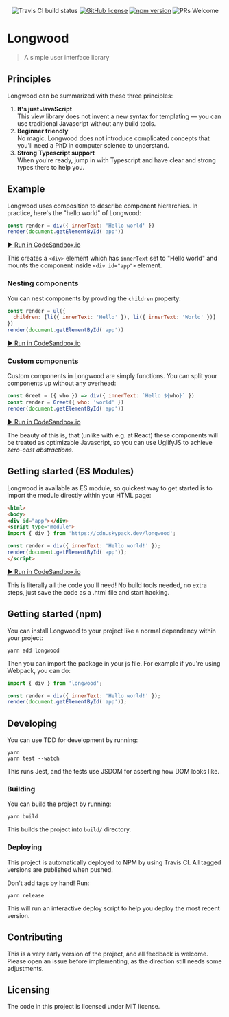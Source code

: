 <center>

![Travis CI build status](https://travis-ci.org/jehna/longwood.svg?branch=master)
[![GitHub license](https://img.shields.io/badge/license-MIT-blue.svg)](./LICENSE)
[![npm version](https://img.shields.io/npm/v/longwood.svg?style=flat)](https://www.npmjs.com/package/longwood)
![PRs Welcome](https://img.shields.io/badge/PRs-welcome-brightgreen.svg)

</center>

# Longwood

> A simple user interface library

## Principles

Longwood can be summarized with these three principles:

1. **It's just JavaScript**<br>
   This view library does not invent a new syntax for templating — you can use
   traditional Javascript without any build tools.
2. **Beginner friendly**<br>
   No magic. Longwood does not introduce complicated concepts that you'll need
   a PhD in computer science to understand.
3. **Strong Typescript support**<br>
   When you're ready, jump in with Typescript and have clear and strong types
   there to help you.

## Example

Longwood uses composition to describe component hierarchies. In practice, here's
the "hello world" of Longwood:

```js
const render = div({ innerText: 'Hello world' })
render(document.getElementById('app'))
```

[▶️ Run in CodeSandbox.io](https://codesandbox.io/s/beautiful-surf-8ytcx?file=/src/index.ts)

This creates a `<div>` element which has `innerText` set to "Hello world" and
mounts the component inside `<div id="app">` element.

### Nesting components

You can nest components by provding the `children` property:

```js
const render = ul({
  children: [li({ innerText: 'Hello' }), li({ innerText: 'World' })]
})
render(document.getElementById('app'))
```

[▶️ Run in CodeSandbox.io](https://codesandbox.io/s/gallant-mccarthy-g60j0?file=/src/index.ts)

### Custom components

Custom components in Longwood are simply functions. You can split your
components up without any overhead:

```js
const Greet = ({ who }) => div({ innerText: `Hello ${who}` })
const render = Greet({ who: 'world' })
render(document.getElementById('app'))
```

[▶️ Run in CodeSandbox.io](https://codesandbox.io/s/nameless-resonance-sntg7?file=/src/index.ts)

The beauty of this is, that (unlike with e.g. at React) these components will be
treated as optimizable Javascript, so you can use UglifyJS to achieve _zero-cost
abstractions_.

## Getting started (ES Modules)

Longwood is available as ES module, so quickest way to get started is to import
the module directly within your HTML page:

```html
<html>
<body>
<div id="app"></div>
<script type="module">
import { div } from 'https://cdn.skypack.dev/longwood';

const render = div({ innerText: 'Hello world!' });
render(document.getElementById('app'));
</script>
```

[▶️ Run in CodeSandbox.io](https://codesandbox.io/s/affectionate-mendel-yzwje?file=/index.html)

This is literally all the code you'll need! No build tools needed, no extra
steps, just save the code as a .html file and start hacking.

## Getting started (npm)

You can install Longwood to your project like a normal dependency within your
project:

```
yarn add longwood
```

Then you can import the package in your js file. For example if you're using
Webpack, you can do:

```js
import { div } from 'longwood';

const render = div({ innerText: 'Hello world!' });
render(document.getElementById('app'));
```

## Developing

You can use TDD for development by running:

```
yarn
yarn test --watch
```

This runs Jest, and the tests use JSDOM for asserting how DOM looks like.

### Building

You can build the project by running:

```shell
yarn build
```

This builds the project into `build/` directory.

### Deploying

This project is automatically deployed to NPM by using Travis CI. All tagged
versions are published when pushed.

Don't add tags by hand! Run:

```shell
yarn release
```

This will run an interactive deploy script to help you deploy the most recent
version.

## Contributing

This is a very early version of the project, and all feedback is welcome. Please
open an issue before implementing, as the direction still needs some
adjustments.

## Licensing

The code in this project is licensed under MIT license.
